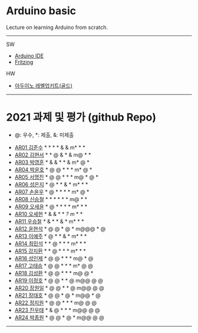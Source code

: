 # Arduino basic
Lecture on learning Arduino from scratch.


---

SW

- [Arduino IDE](https://www.arduino.cc/)
- [Fritzing](http://fritzing.org/download/)

HW

- [아두이노 레벨업키트(골드)](https://www.devicemart.co.kr/goods/view?no=12170416)

---

# 2021 과제 및 평가 (github Repo)
* @: 우수, *: 제출, &: 미제출

- [AR01 김준수](https://github.com/96wnstn/AR01) * * * * & & m* * *
- [AR02 김현서](https://github.com/HyunSeo0928/ar02) * * @ & * & m@ * *
- [AR03 박영훈](https://github.com/hunypark/ar03) * & & * * & m* @ *
- [AR04 박윤호](https://github.com/yoonho0624/ar04) * @ @ * * * m* @ *
- [AR05 서명진](https://github.com/smj3343/ar05) * @ @ * * * m@ * @ *
- [AR06 성은지](https://github.com/eun-jiii/ar06) * @ * * & * m* * *
- [AR07 손윤우](https://github.com/yunuu/AR07) * @ * * * * m* @ *
- [AR08 신승철](https://github.com/kdkh96/AR08) * * * * * * m@ * *
- [AR09 오세윤](https://github.com/chilledlife/ar09) * @ * * * * m* * *
- [AR10 오세현](https://github.com/Ohsaehyeon/AR10) * & & * * *? m* * *
- [AR11 우승철](https://github.com/woo-seung-cheol/ar11) * & * * & * m* * *
- [AR12 윤현석](https://github.com/yhs11116/AR12) * @ @ * @ * m@@@ * @
- [AR13 이예주](https://github.com/JJangyeJJangju/ar13) * @ * * & * m* * *
- [AR14 최민석](https://github.com/cmsinje/AR14) * * @ * * * m* * *
- [AR15 강지환](https://github.com/qkqh9635/ar15) * * @ * * * m* * *
- [AR16 성인제](https://github.com/nsa32300/ar16) * @ @ * * * m@ * @
- [AR17 고태승](https://github.com/xotmddlsp2/AR17/) * @ @ * * * m* @ @
- [AR18 김성환](https://github.com/Seong-Hwan99/AR-18) * @ @ * * * m@ @ *
- [AR19 이정호](https://github.com/LOLMGs/AR19) * @ @ * * @ m@@ @ @
- [AR20 장원일](https://github.com/jangeleven/AR20) * @ @ * * @ m@@ @ @
- [AR21 장태호](https://github.com/HINEET/AR21) * @ @ * @ * m@@ * @
- [AR22 정지원](https://github.com/lalalalalra/AR22) * @ @ * * * m@ @ @
- [AR23 진우태](https://github.com/Wjkdj/AR23) * & @ * * * m@@ @ @
- [AR24 박종원](https://github.com/monegit/arduino-prj) * @ @ * @ * m@@ @ @

---





